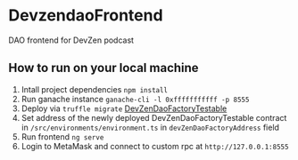 # DevzendaoFrontend

DAO frontend for DevZen podcast

## How to run on your local machine

1. Intall project dependencies `npm install`
3. Run ganache instance `ganache-cli -l 0xfffffffffff -p 8555`
4. Deploy via `truffle migrate` [DevZenDaoFactoryTestable](https://github.com/Thetta/DAO-Templates/blob/master/contracts/3-DevZenDao/DevZenDaoFactoryTestable.sol)
5. Set address of the newly deployed DevZenDaoFactoryTestable contract in `/src/environments/environment.ts` in `devZenDaoFactoryAddress` field
6. Run frontend `ng serve`
7. Login to MetaMask and connect to custom rpc at `http://127.0.0.1:8555`
